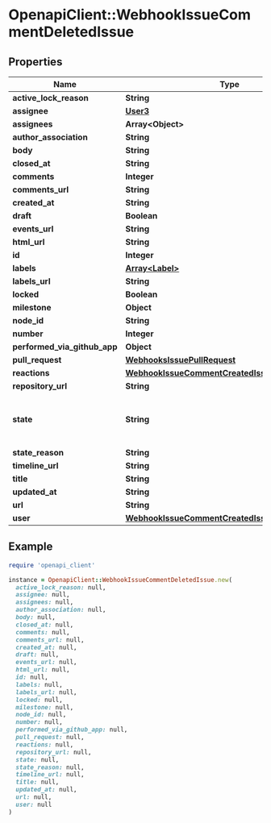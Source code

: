 # OpenapiClient::WebhookIssueCommentDeletedIssue

## Properties

| Name | Type | Description | Notes |
| ---- | ---- | ----------- | ----- |
| **active_lock_reason** | **String** |  |  |
| **assignee** | [**User3**](User3.md) |  |  |
| **assignees** | **Array&lt;Object&gt;** |  |  |
| **author_association** | **String** |  |  |
| **body** | **String** |  |  |
| **closed_at** | **String** |  |  |
| **comments** | **Integer** |  |  |
| **comments_url** | **String** |  |  |
| **created_at** | **String** |  |  |
| **draft** | **Boolean** |  | [optional] |
| **events_url** | **String** |  |  |
| **html_url** | **String** |  |  |
| **id** | **Integer** |  |  |
| **labels** | [**Array&lt;Label&gt;**](Label.md) |  |  |
| **labels_url** | **String** |  |  |
| **locked** | **Boolean** |  |  |
| **milestone** | **Object** |  |  |
| **node_id** | **String** |  |  |
| **number** | **Integer** |  |  |
| **performed_via_github_app** | **Object** |  | [optional] |
| **pull_request** | [**WebhooksIssuePullRequest**](WebhooksIssuePullRequest.md) |  | [optional] |
| **reactions** | [**WebhookIssueCommentCreatedIssueAllOfReactions**](WebhookIssueCommentCreatedIssueAllOfReactions.md) |  |  |
| **repository_url** | **String** |  |  |
| **state** | **String** | State of the issue; either &#39;open&#39; or &#39;closed&#39; |  |
| **state_reason** | **String** |  | [optional] |
| **timeline_url** | **String** |  | [optional] |
| **title** | **String** |  |  |
| **updated_at** | **String** |  |  |
| **url** | **String** |  |  |
| **user** | [**WebhookIssueCommentCreatedIssueAllOfUser**](WebhookIssueCommentCreatedIssueAllOfUser.md) |  |  |

## Example

```ruby
require 'openapi_client'

instance = OpenapiClient::WebhookIssueCommentDeletedIssue.new(
  active_lock_reason: null,
  assignee: null,
  assignees: null,
  author_association: null,
  body: null,
  closed_at: null,
  comments: null,
  comments_url: null,
  created_at: null,
  draft: null,
  events_url: null,
  html_url: null,
  id: null,
  labels: null,
  labels_url: null,
  locked: null,
  milestone: null,
  node_id: null,
  number: null,
  performed_via_github_app: null,
  pull_request: null,
  reactions: null,
  repository_url: null,
  state: null,
  state_reason: null,
  timeline_url: null,
  title: null,
  updated_at: null,
  url: null,
  user: null
)
```

